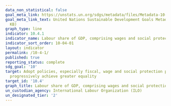 ```yaml
---
data_non_statistical: false
goal_meta_link: https://unstats.un.org/sdgs/metadata/files/Metadata-10-04-01.pdf
goal_meta_link_text: United Nations Sustainable Development Goals Metadata (PDF 190
  KB)
graph_type: line
indicator: 10.4.1
indicator_name: Labour share of GDP, comprising wages and social protection transfers
indicator_sort_order: 10-04-01
layout: indicator
permalink: /10-4-1/
published: true
reporting_status: complete
sdg_goal: '10'
target: Adopt policies, especially fiscal, wage and social protection policies, and
  progressively achieve greater equality
target_id: '10.4'
graph_title: Labour share of GDP, comprising wages and social protection transfers
un_custodian_agency: International Labour Organization (ILO)
un_designated_tier: '2'
---
```

